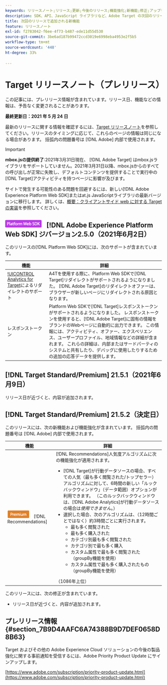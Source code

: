 ```yaml
---
keywords: リリースノート;リリース;更新;今後のリリース;機能強化;新機能;修正;アップデート;プレリリース
description: SDK、API、JavaScript ライブラリなど、Adobe Target の次回のリリースに含まれている新機能、機能強化および修正について説明します。
title: 次回のリリースで追加される新機能
feature: リリースノート
exl-id: f2783042-f6ee-4f73-b487-ede11d55d530
source-git-commit: 3be6ad187b99472ccd3019e6998eba4953e2f5b5
workflow-type: tm+mt
source-wordcount: '448'
ht-degree: 33%

---
```


# Target リリースノート（プレリリース）

この記事には、プレリリース情報が含まれています。リリース日、機能などの情報は、予告なく変更されることがあります。

**最終更新日：2021 年 5 月 24 日**

最新のリリースに関する情報を確認するには、[Target リリースノート](release-notes.md)を参照してください。リリースのタイミングに応じて、これらのページの情報は同じになる場合があります。 括弧内の問題番号は [!DNL Adobe] 内部で使用されます。

>[!IMPORTANT]
>
>**mbox.jsの提供終了**:2021年3月31日現在、 [!DNL Adobe Target] はmbox.jsライブラリをサポートしていません。2021年3月31日以降、mbox.jsからのすべての呼び出しが正常に失敗し、デフォルトコンテンツを提供することで実行中の[!DNL Target]アクティビティを持つページに影響が及びます。
>
>サイトで発生する可能性のある問題を回避するには、新しい[!DNL Adobe Experience Platform Web SDK]またはat.js JavaScriptライブラリの最新バージョンに移行します。 詳しくは、[概要：クライアントサイド web に対する Target の実装](/help/c-implementing-target/c-implementing-target-for-client-side-web/implement-target-for-client-side-web.md)を参照してください。

## ![Adobe Experience Platform Web SDKバッ](/help/assets/platform.png) [!DNL Adobe Experience Platform Web SDK] ジバージョン2.5.0（2021年6月2日）

このリリースの[!DNL Platform Web SDK]には、次のサポートが含まれています。

| 機能 | 詳細 |
| --- | --- |
| [!UICONTROL Analytics for Target](A4T)によるリダイレクトのサポート | A4Tを使用する際に、Platform Web SDKで[!DNL Target]リダイレクトがサポートされるようになりました。 [!DNL Adobe Target]のリダイレクトオファーは、ブラウザーが新しいページにリダイレクトされる原因となります。 |
| レスポンストークン | Platform Web SDKで[!DNL Target]レスポンストークンがサポートされるようになりました。 レスポンストークンを使用すると、[!DNL Adobe Target]に固有の情報をブランドのWebページに自動的に出力できます。 この情報には、アクティビティ、オファー、エクスペリエンス、ユーザープロファイル、地域情報などの詳細が含まれます。 これらの詳細は、内部またはサードパーティのシステムと共有したり、デバッグに使用したりするための追加の応答データを提供します。 |

## [!DNL Target Standard/Premium] 21.5.1（2021年6月9日）

リリース日が近づくと、内容が追加されます。

## [!DNL Target Standard/Premium] 21.5.2（決定日）

このリリースには、次の新機能および機能強化が含まれています。 括弧内の問題番号は [!DNL Adobe] 内部で使用されます。

| 機能 | 詳細 |
| --- | --- |
| ![Premium](/help/assets/premium.png) [!DNL Recommendations] | [!DNL Recommendations]人気度アルゴリズムに次の機能強化が適用されます。<ul><li>[!DNL Target]が行動データソースの場合、すべての人気（最も多く閲覧された/トップセラー）アルゴリズムに対して、6時間の新しい「ルックバックウィンドウ」（データ範囲）オプションが利用できます。 （このルックバックウィンドウは、[!DNL Adobe Analytics]が行動データソースの場合は&#x200B;*使用できません*。）</li><li>選択した場合、次のアルゴリズムは、（12時間ごとではなく）約3時間ごとに実行されます。<ul><li>最も多く閲覧された</li><li>最も多く購入された</li><li>カテゴリ別最も多く閲覧された</li><li>カテゴリ別で最も多く購入</li><li>カスタム属性で最も多く閲覧された（groupBy機能を使用）</li><li>カスタム属性で最も多く購入されたもの（groupBy機能を使用）</li></ul></ul>（1086年上位） |

このリリースには、次の修正が含まれています。

* リリース日が近づくと、内容が追加されます。

## プレリリース情報 {#section_7B9D4AAFC6A74388B9D7DEF0658D8B63}

Target およびその他の Adobe Experience Cloud ソリューションの今後の製品強化に関する事前通知を受信するには、Adobe Priority Product Update にサインアップします。

[https://www.adobe.com/subscription/priority-product-update.html](https://www.adobe.com/subscription/priority-product-update.html)

